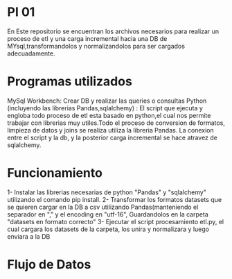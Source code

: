 # PI 01

En Este repositorio se encuentran los archivos necesarios para realizar un proceso de etl y una carga incremental hacia una DB de MYsql,transformandolos y normalizandolos para ser cargados adecuadamente.


# Programas utilizados 

MySql Workbench: Crear DB y realizar las queries o consultas
Python (incluyendo las librerias Pandas,sqlalchemy) : El script que ejecuta y engloba todo proceso de etl esta basado en python,el cual nos permite trabajar con librerias muy utiles.Todo el proceso de conversion de formatos, limpieza de datos y joins se realiza utiliza la libreria Pandas. La conexion entre el script y la db, y la posterior carga incremental se hace atravez de sqlalchemy.


# Funcionamiento 

1- Instalar las librerias necesarias de python "Pandas" y "sqlalchemy" utilizando el comando pip install.
2- Transformar los formatos datasets que se quieren cargar en la DB a csv utilizando Pandas(manteniendo el separador en "," y el encoding en "utf-16", Guardandolos en la carpeta "datasets en formato correcto"
3- Ejecutar el script procesamiento etl.py, el cual cargara los datasets de la carpeta, los unira y normalizara y luego enviara a la DB

# Flujo de Datos

